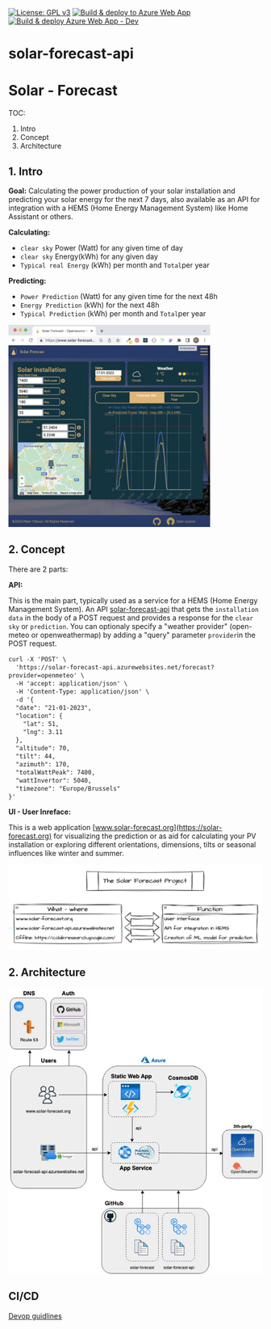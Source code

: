[![License: GPL v3](https://img.shields.io/badge/License-GPLv3-blue.svg)](https://www.gnu.org/licenses/gpl-3.0)
[![Build & deploy to Azure Web App](https://github.com/tribp/solar-forecast-api/actions/workflows/main_solar-forecast-api.yml/badge.svg?branch=main)](https://github.com/tribp/solar-forecast-api/actions/workflows/main_solar-forecast-api.yml)
[![Build & deploy Azure Web App - Dev](https://github.com/tribp/solar-forecast-api/actions/workflows/dev_solar-forecast-api-dev.yml/badge.svg?branch=dev)](https://github.com/tribp/solar-forecast-api/actions/workflows/dev_solar-forecast-api-dev.yml)

# solar-forecast-api

# Solar - Forecast

TOC:

1. Intro
2. Concept
3. Architecture

## 1. Intro

**Goal:** Calculating the power production of your solar installation and predicting your solar energy for the next 7 days, also available as an API for integration with a HEMS (Home Energy Management System) like Home Assistant or others.

**Calculating:**

- `clear sky` Power (Watt) for any given time of day
- `clear sky` Energy(kWh) for any given day
- `Typical real Energy` (kWh) per month and `Total`per year

**Predicting:**

- `Power Prediction` (Watt) for any given time for the next 48h
- `Energy Prediction` (kWh) for the next 48h
- `Typical Prediction` (kWh) per month and `Total`per year

<img src= "./img/solar-forecast_UI_browser.jpg" width="400px">

## 2. Concept

There are 2 parts:

**API:**

This is the main part, typically used as a service for a HEMS (Home Energy Management System). An API [solar-forecast-api](https://solar-forecast-api.azurewebsites.net) that gets the `installation data` in the body of a POST request and provides a response for the `clear sky` or `prediction`. You can optionaly specify a "weather provider" (open-meteo or openweathermap) by adding a "query" parameter `provider`in the POST request.

```
curl -X 'POST' \
  'https://solar-forecast-api.azurewebsites.net/forecast?provider=openmeteo' \
  -H 'accept: application/json' \
  -H 'Content-Type: application/json' \
  -d '{
  "date": "21-01-2023",
  "location": {
    "lat": 51,
    "lng": 3.11
  },
  "altitude": 70,
  "tilt": 44,
  "azimuth": 170,
  "totalWattPeak": 7400,
  "wattInvertor": 5040,
  "timezone": "Europe/Brussels"
}'

```

**UI - User Inreface:**

This is a web application [www.solar-forecast.org](https://solar-forecast.org) for visualizing the prediction or as aid for calculating your PV installation or exploring different orientations, dimensions, tilts or seasonal influences like winter and summer.

<img src= "./img/project.png" width="800px">

## 2. Architecture

<img src= "./img/solar-forecast-Architecture-Overall.jpg" width="800px">

## CI/CD

[Devop guidlines](./DEVOPS.md)
